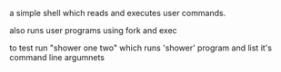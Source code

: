 a simple shell which reads and executes user commands.

also runs user programs using fork and exec

to test run "shower one two" which runs 'shower' program and list it's command line argumnets
